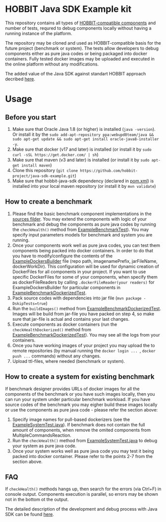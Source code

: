 # HOBBIT Java SDK Example kit

This repository contains all types of [HOBBIT-compatible components](https://github.com/hobbit-project/platform/wiki/Develop-a-benchmark-component-in-Java) and number of tests, requred to debug components locally without having a running instance of the platform.  

The repository may be cloned and used as HOBBIT-compatible basis for the future project (benchmark or system). The tests allow developers to debug components either as pure java codes or being packaged into docker containers. Fully tested docker images may be uploaded and executed in the online platform without any modifications.

The added value of the Java SDK against standart HOBBIT approach decribed [here](https://github.com/hobbit-project/java-sdk-example/blob/master/SDK_vs_Standard_Way.pdf).

# Usage
## Before you start
1) Make sure that Oracle Java 1.8 (or higher) is installed (`java -version`). Or install it by the `sudo add-apt-repository ppa:webupd8team/java && sudo apt-get update && sudo apt-get install oracle-java8-installer -y`.
2) Make sure that docker (v17 and later) is installed (or install it by `sudo curl -sSL https://get.docker.com/ | sh`)
3) Make sure that maven (v3 and later) is installed (or install it by `sudo apt-get install maven`)
4) Clone this repository (`git clone https://github.com/hobbit-project/java-sdk-example.git`)
5) Make sure that hobbit-java-sdk dependency (declared in [pom.xml](https://github.com/hobbit-project/java-sdk-example/blob/master/pom.xml)) is installed into your local maven repository (or install it by `mvn validate`)

## How to create a benchmark
1) Please find the basic benchmark component implementations in the [sources filder](https://github.com/hobbit-project/java-sdk-example/tree/master/src/main/java/org/hobbit/sdk/examples/examplebenchmark/benchmark). You may extend the components with logic of your benchmark and debug the components as pure java codes by running the `checkHealth()` method from [ExampleBenchmarkTest](https://github.com/hobbit-project/java-sdk-example/blob/master/src/test/java/org/hobbit/sdk/examples/ExampleBenchmarkTest.java)). You may specify input parameters models for benchmark and system you are running.
2) Once your components work well as pure java codes, you can test them components being packed into docker containers. In order to do that you have to modify/configure the contents of the [ExampleDockersBuilder](https://github.com/hobbit-project/java-sdk-example/blob/master/src/main/java/org/hobbit/sdk/examples/examplebenchmark/docker/ExampleDockersBuilder.java) file (repo path, imagenamePrefix, jarFileName, dockerWorkDir). This configuration will be used for dynamic creation of DockerFiles for all components in your project. If you want to use specific DockerFiles for some of your components, when specify them as dockerFileReaders by calling `.dockerFileReader(your readers)` for ExampleDockersBuilder for particular components in  [ExampleBenchmarkDockerizedTest](https://github.com/hobbit-project/java-sdk-example/blob/master/src/test/java/org/hobbit/sdk/examples/ExampleBenchmarkDockerizedTest.java).
3) Pack source codes with dependencies into jar file (`mvn package -DskipTests=true`)
4) Run the `buildImages()` method from [ExampleBenchmarkDockerizedTest](https://github.com/hobbit-project/java-sdk-example/blob/master/src/test/java/org/hobbit/sdk/examples/ExampleBenchmarkDockerizedTest.java). Images will be build from jar-file you have packed on step 4, so make sure that jar-file is actual and contains your last changes. 
5) Execute components as docker containers (run the `checkHealthDockerized()` method from [ExampleBenchmarkDockerizedTest](https://github.com/hobbit-project/java-sdk-example/blob/master/src/test/java/org/hobbit/sdk/examples/ExampleBenchmarkDockerizedTest.java)). You may see all the logs from your containers.
6) Once you have working images of your project you may upload the to remote repositories (by manual running the `docker login ... `, `docker push ...` commands) without any changes.
7) Upload ttl-files, where needed (benchmark or system).

## How to create a system for existing benchmark
If benchmark designer provides URLs of docker images for all the components of the benchmark or you have such images locally, then you can run your system under particular benchmark workload. If you have source codes of the benchmark you may eigher build these images locally or use the components as pure java code - please refer the section above: 
1) Specify image names for pull-based dockerizers (see the [ExampleSystemTest.java](https://github.com/hobbit-project/java-sdk-example/blob/master/src/test/java/org/hobbit/sdk/examples/examplebenchmark/ExampleSystemTest.java)). If benchmark does not contain the full amount of components, when remove the omited components from MultipleCommandsReaction.
2) Run the `checkHealth()` method from [ExampleSystemTest.java](https://github.com/hobbit-project/java-sdk-example/blob/master/src/test/java/org/hobbit/sdk/examples/examplebenchmark/ExampleSystemTest.java) to debug your system as pure java code. 
3) Once your system works well as pure java code you may test it being packed into docker container. Please refer to the points 2-7 from the section above. 

## FAQ
If `checkHealth()` methods hangs up, then search for the errors (via Ctrl+F) in console output. Components execution is parallel, so errors may be shown not in the bottom ot the output.

The detailed description of the development and debug process with Java SDK can be found [here](https://github.com/hobbit-project/java-sdk).
